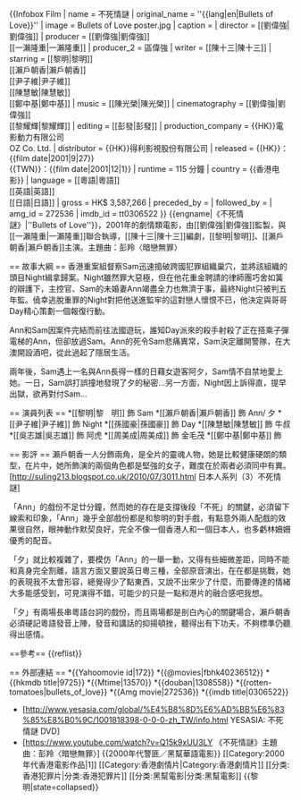 {{Infobox Film
| name = 不死情謎
| original_name = ''{{lang|en|Bullets of Love}}''
| image = Bullets of Love poster.jpg
| caption =
| director = [[劉偉強|劉偉強]]
| producer = [[劉偉強|劉偉強]]<br />[[一瀨隆重|一瀨隆重]]
| producer_2 = 區偉強
| writer = [[陳十三|陳十三]]
| starring = [[黎明|黎明]]<br />[[瀨戶朝香|瀨戶朝香]]<br />[[尹子維|尹子維]]<br />[[陳慧敏|陳慧敏]]<br />[[鄭中基|鄭中基]]
| music = [[陳光榮|陳光榮]]
| cinematography = [[劉偉強|劉偉強]]<br />[[黎耀輝|黎耀輝]]
| editing = [[彭發|彭發]]
| production_company = {{HK}}電影動力有限公司<BR />OZ Co. Ltd.
| distributor = {{HK}}得利影視股份有限公司
| released = {{HK}}：{{film date|2001|9|27}}<br>{{TWN}}：{{film date|2001|12|1}}
| runtime = 115 分鐘
| country = {{香港电影}}
| language = [[粵語|粵語]]<br />[[英語|英語]]<br />[[日語|日語]]
| gross = HK$ 3,587,266
| preceded_by    = 
| followed_by    = 
| amg_id = 272536
| imdb_id    = tt0306522
}}
{{engname|《不死情謎》|''Bullets of Love''}}，2001年的劇情類電影，由[[劉偉強|劉偉強]]監製，與[[一瀨隆重|一瀨隆重]]聯合執導，[[陳十三|陳十三]]編劇，[[黎明|黎明]]、[[瀨戶朝香|瀨戶朝香]]主演。主題曲：彭羚〈暗戀無罪〉

== 故事大綱 ==
香港重案組督察Sam迅速搗破跨國犯罪組織巢穴，並將該組織的頭目Night緝拿歸案。Night雖然罪大惡極，但在他花重金聘請的律師團巧舍如簧的辯護下，主控官、Sam的未婚妻Ann竭盡全力也無濟于事，最終Night只被判五年監。僥幸逃脫重罪的Night對把他送進監牢的這對戀人懷恨不已，他決定與哥哥Day精心策劃一個報復行動。

Ann和Sam因案件完結而前往法國遊玩，誰知Day派來的殺手射殺了正在搭乘子彈電梯的Ann，但卻放過Sam。Ann的死令Sam悲痛異常，Sam決定離開警隊，在大澳開設酒吧，從此過起了隱居生活。

兩年後，Sam遇上一名與Ann長得一樣的日藉女遊客阿夕，Sam情不自禁地愛上她。一日，Sam誤打誤撞地發現了夕的秘密...另一方面，Night因上訴得直，提早出獄，欲再對付Sam...

== 演員列表 ==
*[[黎明|黎　明]] 飾 Sam
*[[瀨戶朝香|瀨戶朝香]] 飾 Ann/ 夕
*[[尹子維|尹子維]] 飾 Night
*[[孫國豪|孫國豪]] 飾 Day
*[[陳慧敏|陳慧敏]] 飾 牛叔
*[[吳志雄|吳志雄]] 飾 阿虎
*[[周美成|周美成]] 飾 金毛茂
*[[鄭中基|鄭中基]] 飾

== 影評 ==
瀨戶朝香一人分飾兩角，是全片的靈魂人物，她是比較健康硬朗的類型，在片中，她所飾演的兩個角色都是堅強的女子，難度在於兩者必須同中有異。<ref> [http://suling213.blogspot.co.uk/2010/07/3011.html 日本人系列（3）不死情謎] </ref>

「Ann」的戲份不足廿分鐘，然而她的存在是支撐後段「不死」的關鍵，必須留下線索和印象，「Ann」幾乎全部戲份都是和黎明的對手戲，有點意外兩人配戲的效果很自然，眼神動作默契良好，完全不像一個香港人和一個日本人，也多虧林姍姍優秀的配音。

「夕」就比較複雜了，要模仿「Ann」的一舉一動，又得有些細微差距，同時不能和真身完全割離，語言方面又要說英日粵三種，全部原音演出，在在都是挑戰，她的表現我不太會形容，總覺得少了點東西，又說不出來少了什麼，而要傳達的情緒大多能感受到，可見演得不錯，可能少的只是一點和港片的融合感吧我想。

「夕」有兩場長串粵語台詞的戲份，而且兩場都是剖白內心的關鍵場合，瀨戶朝香必須硬記粵語發音上陣，發音和講話的抑揚頓挫，聽得出有下功夫，不夠標準仍聽得出感情。

==參考==
{{reflist}}

== 外部連結 ==
*{{Yahoomovie id|172}}
*{{@movies|fbhk40236512}}
*{{hkmdb title|9725}}
*{{Mtime|13570}}
*{{douban|1308558}}
*{{rotten-tomatoes|bullets_of_love}}
*{{Amg movie|272536}}
*{{imdb title|0306522}}
* [http://www.yesasia.com/global/%E4%B8%8D%E6%AD%BB%E6%83%85%E8%B0%9C/1001818398-0-0-0-zh_TW/info.html YESASIA: 不死情謎 DVD]
* [https://www.youtube.com/watch?v=Q15k9xUU3LY 《不死情謎》主題曲：彭羚〈暗戀無罪〉]
{{2000年代警匪／黑幫華語電影}}
[[Category:2000年代香港電影作品|1]]
[[Category:香港劇情片|Category:香港劇情片]]
[[分类:香港犯罪片|分类:香港犯罪片]]
[[分类:黑幫電影|分类:黑幫電影]]
{{黎明|state=collapsed}}